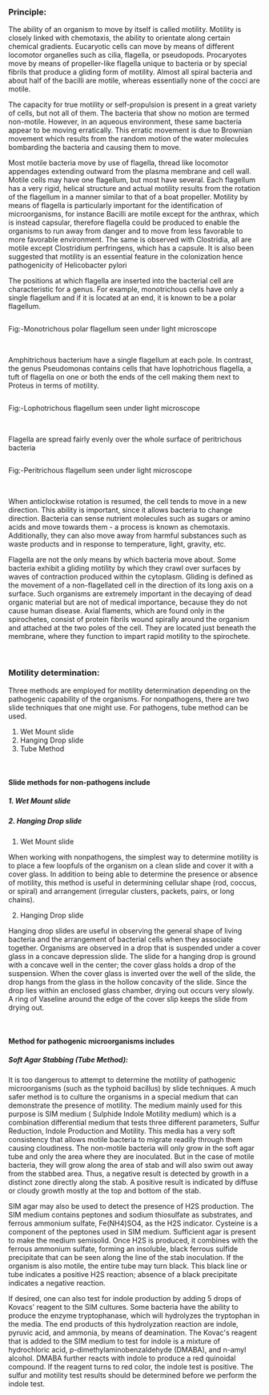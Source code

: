 ### Principle:
 
The ability of an organism to move by itself is called motility. Motility is closely linked with chemotaxis, the ability to orientate along certain chemical gradients. Eucaryotic cells can move by means of different  locomotor organelles such as cilia, flagella, or pseudopods. Procaryotes move by means of propeller-like flagella unique to bacteria or by special fibrils that produce a gliding form of motility. Almost all spiral bacteria and about half of the bacilli are motile, whereas essentially none of the cocci are motile.

 

The capacity for true motility or self-propulsion is present in a great variety of cells, but not all of them. The bacteria that show no motion are termed non-motile. However, in an aqueous environment, these same bacteria appear to be moving erratically. This erratic movement is due to Brownian movement which results from the random motion of the water molecules bombarding the bacteria and causing them to move.

 

Most  motile  bacteria  move  by  use  of  flagella, thread like  locomotor  appendages  extending  outward  from  the plasma membrane and cell wall. Motile cells may have one flagellum, but most have several. Each flagellum has a very rigid, helical structure and actual motility results from the rotation of the flagellum in a manner similar to that of a boat propeller. Motility by means of flagella is particularly important for the identification of microorganisms, for instance Bacilli are motile except for the anthrax, which is instead capsular, therefore flagella could be produced to enable the organisms to run away from danger and to move from less favorable to more favorable environment. The same is observed with  Clostridia, all are motile except Clostridium perfringens, which has a capsule. It is also been suggested that motility is an essential feature in the colonization hence pathogenicity of  Helicobacter pylori

 

The positions at which flagella are inserted into the bacterial cell are characteristic for a genus. For example, monotrichous cells have only a single flagellum and if it is located at an end, it is known to be a polar flagellum.

<img src="images/2.png" title="" />

Fig:-Monotrichous polar flagellum seen under light microscope

&nbsp;

Amphitrichous bacterium have a single flagellum at each pole. In contrast, the genus Pseudomonas contains cells that have lophotrichous flagella, a tuft of flagella on one or both the  ends of the cell making them next to Proteus in terms of motility.


<img src="images/3.png" title="" />

Fig:-Lophotrichous flagellum seen under light microscope

&nbsp;

Flagella are spread fairly evenly over the whole surface of peritrichous bacteria


<img src="images/4.png" title="" />

Fig:-Peritrichous flagellum seen under light microscope

&nbsp;

When anticlockwise rotation is resumed, the cell tends to move in a new direction. This ability is important, since it allows bacteria to change direction. Bacteria can sense nutrient molecules such as sugars or amino acids and move towards them - a process is known as chemotaxis. Additionally, they can also move away from harmful substances such as waste  products and in response to temperature, light, gravity, etc.

 

Flagella are not the only means by which bacteria move about. Some bacteria exhibit a gliding motility by which they crawl over surfaces by waves of contraction produced within the cytoplasm. Gliding is defined as the movement of a non-flagellated cell in the direction of its long axis on a surface. Such organisms are extremely important in the decaying of dead organic material but are not of medical importance, because they do not cause human disease. Axial flaments, which are found only in the spirochetes, consist of protein fibrils wound spirally around the organism and attached at the two poles of the cell. They are located just beneath the membrane, where they function to impart rapid motility to the spirochete.

&nbsp;

### Motility determination:
 

Three methods are employed for motility determination depending on the pathogenic capability of the organisms. For nonpathogens, there are two slide techniques that one might use. For pathogens, tube method can be used.

1. Wet Mount slide
2. Hanging Drop slide
3. Tube Method

&nbsp;

#### Slide methods for non-pathogens include
##### 1. Wet Mount slide
##### 2. Hanging Drop slide

1. Wet Mount slide

When working with nonpathogens, the simplest way to determine motility is to place a few loopfuls of the organism on a clean slide and cover it with a cover glass. In addition to being able to determine the presence or absence of motility, this method is useful in determining cellular shape (rod, coccus, or spiral) and arrangement (irregular clusters, packets, pairs, or long chains).

2. Hanging Drop slide
 
Hanging drop slides are useful in observing the general shape of living bacteria and the arrangement of bacterial cells when they associate together. Organisms are observed in a drop that is suspended under a cover glass in a concave depression slide. The slide for a hanging drop is ground with a concave well in the center; the cover glass holds a drop of the suspension. When the cover glass is inverted over the well of the slide, the drop hangs from the glass in the hollow concavity of the slide. Since the drop lies within an enclosed glass chamber, drying out occurs very slowly. A ring of Vaseline around the edge of the cover slip keeps the slide from drying out.

&nbsp;

#### Method for pathogenic microorganisms includes
 
##### Soft Agar Stabbing (Tube Method):

It is too  dangerous to attempt to determine the motility of pathogenic microorganisms (such as the typhoid bacillus)  by slide techniques. A much safer method is to culture the organisms in a special medium that can demonstrate the presence of motility. The medium mainly used for this purpose is  SIM medium ( Sulphide Indole Motility medium) which is a combination differential medium that tests three different parameters, Sulfur Reduction, Indole Production and Motility. This media has a very soft consistency that allows motile bacteria to migrate readily through them causing cloudiness. The non-motile bacteria will only grow in the soft agar tube  and only the area where they are inoculated. But in the case of motile bacteria, they will  grow along the area of stab and will also swim out away from the stabbed area. Thus, a negative result is detected  by growth in a distinct zone directly along the stab. A positive result is indicated by diffuse or cloudy growth mostly at the top and bottom of the stab.

 

SIM agar may also be used to detect the presence of  H2S production. The SIM medium contains peptones and sodium thiosulfate  as  substrates,  and  ferrous  ammonium  sulfate, Fe(NH4)SO4,  as  the H2S  indicator. Cysteine  is  a component of the peptones used in SIM medium. Sufficient agar  is present  to make  the medium semisolid. Once H2S  is produced, it  combines with  the  ferrous ammonium sulfate, forming an insoluble, black ferrous sulfide precipitate that can be seen along the line of the stab inoculation. If the organism is also motile, the entire  tube may  turn black. This black  line or  tube  indicates a positive H2S  reaction; absence of a black precipitate indicates a negative reaction.

 

If desired, one can also test for indole production by adding 5 drops of Kovacs' reagent to the SIM cultures. Some bacteria have  the ability to produce the enzyme tryptophanase, which will hydrolyzes the tryptophan in the media.  The end products of this hydrolyzation  reaction are indole, pyruvic acid, and ammonia, by means of deamination. The Kovac's reagent that is added to the SIM medium to test for indole is a mixture of hydrochloric acid, p-dimethylaminobenzaldehyde (DMABA), and n-amyl alcohol. DMABA further reacts with indole to produce a red quinoidal compound.  If the reagent turns to  red color, the indole test is positive. The sulfur and motility test results should be determined before we perform the indole test.